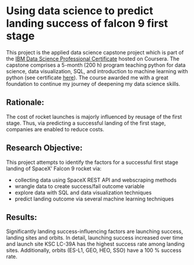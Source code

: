 # Using data science to predict landing success of falcon 9 first stage

This project is the applied data science capstone project which is part of the [IBM Data Science Professional Certificate](https://www.coursera.org/professional-certificates/ibm-data-science?utm_medium=sem&utm_source=gg&utm_campaign=b2c_emea_ibm-data-science_ibm_ftcof_professional-certificates_arte_feb_24_dr_geo-multi_sem_rsa_gads_lg-all&campaignid=21031895959&adgroupid=164650320608&device=c&keyword=ibm%20professional%20data%20science%20certificate&matchtype=p&network=g&devicemodel=&adposition=&creativeid=691069049184&utm_term={}&hide_mobile_promo&gad_source=1&gclid=CjwKCAjwl4yyBhAgEiwADSEjeL5TLr7BHSSKJ_VrIyjalRbk3FwIlK1Yy25ndTYvGRPgR5M_4z0uVRoCkvUQAvD_BwE) hosted on Coursera. The capstone comprises a 5-month (200 h) program teaching python for data science, data visualization, SQL, and introduction to machine learning with python (see certificate [here](https://coursera.org/share/5db5e11354047e8c326e1be385101e78)). The course awarded me with a great foundation to continue my journey of deepening my data science skills.

## Rationale:
The cost of rocket launches is majorly influenced by reusage of the first stage. Thus, via predicting a successful landing of the first stage, companies are enabled to reduce costs.

## Research Objective:
This project attempts to identify the factors for a successful first stage landing of SpaceX’ Falcon 9 rocket via:
- collecting data using SpaceX REST API and webscraping methods
- wrangle data to create success/fail outcome variable
- explore data with SQL and data visualization techniques
- predict landing outcome via several machine learning techniques
  
## Results:
Significantly landing success-influencing factors are launching success, landing sites and orbits. In detail, launching success increased over time and launch site KSC LC-39A has the highest success rate among landing sites. Additionally, orbits (ES-L1, GEO, HEO, SSO) have a 100 % success rate. 


